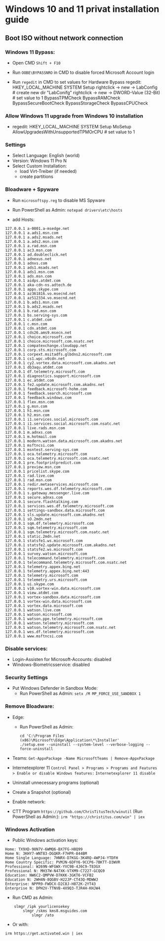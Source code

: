 # Windows 10 and 11 privat installation guide

## Boot ISO without network connection


### Windows 11 Bypass:

- Open CMD
```Shift + F10```

- Run ```OOBE\BYPASSNRO``` in CMD to disable forced Microsoft Account login

- Run ```regedit``` in CMD to set values for Hardware Bypass
regedit:
    HKEY_LOCAL_MACHINE
        SYSTEM
            Setup
                rightclick -> new -> LabConfig     # create new dir "LabConifg"
                    rightclick -> new -> DWORD-Value (32-Bit)      # set value to 1
                        BypassTPMCheck
                        BypassRAMCheck
                        BypassSecureBootCheck
                        BypassStorageCheck
                        BypassCPUCheck

### Allow Windows 11 upgrade from Windows 10 installation
- regedit:
    HKEY_LOCAL_MACHINE
        SYSTEM
            Setup
                MoSetup
                    AllowUpgradesWithUnsupportedTPMOrCPU # set value to 1


### Settings
- Select Language:  English (world)
- Version:  Windows 11 Pro N
- Select Custom Installation:
    - load Virt-Treiber (if needed)
    - create partitions

### Bloadware + Spyware
- Run `microsoftspy.reg` to disable MS Spyware

- Run PowerShell as Admin:
    ```notepad drivers\etc\hosts```
- add Hosts:

```
127.0.0.1 a-0001.a-msedge.net
127.0.0.1 a.ads1.msn.com
127.0.0.1 a.ads2.msads.net
127.0.0.1 a.ads2.msn.com
127.0.0.1 a.rad.msn.com
127.0.0.1 ac3.msn.com
127.0.0.1 ad.doubleclick.net
127.0.0.1 adnexus.net
127.0.0.1 adnxs.com
127.0.0.1 ads1.msads.net
127.0.0.1 ads1.msn.com
127.0.0.1 ads.msn.com
127.0.0.1 aidps.atdmt.com
127.0.0.1 aka-cdn-ns.adtech.de
127.0.0.1 apps.skype.com
127.0.0.1 az361816.vo.msecnd.net
127.0.0.1 az512334.vo.msecnd.net
127.0.0.1 b.ads1.msn.com
127.0.0.1 b.ads2.msads.net
127.0.0.1 b.rad.msn.com
127.0.0.1 bs.serving-sys.com
127.0.0.1 c.atdmt.com
127.0.0.1 c.msn.com
127.0.0.1 cdn.atdmt.com
127.0.0.1 cds26.ams9.msecn.net
127.0.0.1 choice.microsoft.com
127.0.0.1 choice.microsoft.com.nsatc.net
127.0.0.1 compatexchange.cloudapp.net
127.0.0.1 corp.sts.microsoft.com
127.0.0.1 corpext.msitadfs.glbdns2.microsoft.com
127.0.0.1 cs1.wpc.v0cdn.net
127.0.0.1 cy2.vortex.data.microsoft.com.akadns.net
127.0.0.1 db3aqu.atdmt.com
127.0.0.1 df.telemetry.microsoft.com
127.0.0.1 diagnostics.support.microsoft.com
127.0.0.1 ec.atdmt.com
127.0.0.1 fe2.update.microsoft.com.akadns.net
127.0.0.1 feedback.microsoft-hohm.com
127.0.0.1 feedback.search.microsoft.com
127.0.0.1 feedback.windows.com
127.0.0.1 flex.msn.com
127.0.0.1 g.msn.com
127.0.0.1 h1.msn.com
127.0.0.1 h2.msn.com
127.0.0.1 i1.services.social.microsoft.com
127.0.0.1 i1.services.social.microsoft.com.nsatc.net
127.0.0.1 live.rads.msn.com
127.0.0.1 m.adnxs.com
127.0.0.1 m.hotmail.com
127.0.0.1 modern.watson.data.microsoft.com.akadns.net
127.0.0.1 msftncsi.com
127.0.0.1 msntest.serving-sys.com
127.0.0.1 oca.telemetry.microsoft.com
127.0.0.1 oca.telemetry.microsoft.com.nsatc.net
127.0.0.1 pre.footprintpredict.com
127.0.0.1 preview.msn.com
127.0.0.1 pricelist.skype.com
127.0.0.1 rad.live.com
127.0.0.1 rad.msn.com
127.0.0.1 redir.metaservices.microsoft.com
127.0.0.1 reports.wes.df.telemetry.microsoft.com
127.0.0.1 s.gateway.messenger.live.com
127.0.0.1 secure.adnxs.com
127.0.0.1 secure.flashtalking.com
127.0.0.1 services.wes.df.telemetry.microsoft.com
127.0.0.1 settings-sandbox.data.microsoft.com
127.0.0.1 sls.update.microsoft.com.akadns.net
127.0.0.1 sO.2mdn.net
127.0.0.1 sqm.df.telemetry.microsoft.com
127.0.0.1 sqm.telemetry.microsoft.com
127.0.0.1 sqm.telemetry.microsoft.com.nsatc.net
127.0.0.1 static.2mdn.net
127.0.0.1 statsfe1.ws.microsoft.com
127.0.0.1 statsfe2.update.microsoft.com.akadns.net
127.0.0.1 statsfe2.ws.microsoft.com
127.0.0.1 survey.watson.microsoft.com
127.0.0.1 telecommand.telemetry.microsoft.com
127.0.0.1 telecommand.telemetry.microsoft.com.nsatc.net
127.0.0.1 telemetry.appex.bing.net
127.0.0.1 telemetry.appex.bing.net:443
127.0.0.1 telemetry.microsoft.com
127.0.0.1 telemetry.urs.microsoft.com
127.0.0.1 ui.skype.com
127.0.0.1 v10.vortex-win.data.microsoft.com
127.0.0.1 view.atdmt.com
127.0.0.1 vortex-sandbox.data.microsoft.com
127.0.0.1 vortex-win.data.microsoft.com
127.0.0.1 vortex.data.microsoft.com
127.0.0.1 watson.live.com
127.0.0.1 watson.microsoft.com
127.0.0.1 watson.ppe.telemetry.microsoft.com
127.0.0.1 watson.telemetry.microsoft.com
127.0.0.1 watson.telemetry.microsoft.com.nsatc.net
127.0.0.1 wes.df.telemetry.microsoft.com
127.0.0.1 www.msftncsi.com
```

### Disable services:
- Login-Assisten for Microsoft-Accounts: disabled
- Windows-Biometricsservice: disabled

### Security Settings
- Put Windows Defender in Sandbox Mode:
    - Run PowerShell as Admin:
        ```setx /M MP_FORCE_USE_SANDBOX 1```

### Remove Bloadware:
- Edge:
    - Run PowerShell as Admin:
        ```
        cd 'C:\Program Files (x86)\Microsoft\Edge\Application\*\Installer'
        ./setup.exe --uninstall --system-level --verbose-logging --force-uninstall
        ```

- Teams:
    ```Get-AppxPackage -Name MicrosoftTeams | Remove-AppxPackage```

- Internetexplorer 11
    ```Control Panel > Programs > Programs and Features > Enable or disable Windows features:```
        ```Internetexplorer 11 disable```

- Uninstall unnecessary programs (optional)

- Create a Snapshot (optional)

- Enable network:

- CTT Program `https://github.com/ChrisTitusTech/winutil` (Run PowerShell as Admin:):
    ```irm "https://christitus.com/win" | iex```

### Windows Activation

- Public Windows activation keys:

```
Home: TX9XD-98N7V-6WMQ6-BX7FG-H8Q99
Home N: 3KHY7-WNT83-DGQKR-F7HPR-844BM
Home Single Language: 7HNRX-D7KGG-3K4RQ-4WPJ4-YTDFH
Home Country Specific: PVMJN-6DFY6-9CCP6-7BKTT-D3WVR
Professional: W269N-WFGWX-YVC9B-4J6C9-T83GX
Professional N: MH37W-N47XK-V7XM9-C7227-GCQG9
Education: NW6C2-QMPVW-D7KKK-3GKT6-VCFB2
Education N: 2WH4N-8QGBV-H22JP-CT43Q-MDWWJ
Enterprise: NPPR9-FWDCX-D2C8J-H872K-2YT43
Enterprise N: DPH2V-TTNVB-4X9Q3-TJR4H-KHJW4
```

- Run CMD as Admin:
```
    slmgr /ipk yourlicensekey
        slmgr /skms kms8.msguides.com
            slmgr /ato
```            

- Or with:

```irm https://get.activated.win | iex```


